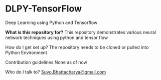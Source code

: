 # DLPY-TensorFlow
Deep Learning using Python and Tensorflow

<b>What is this repository for?</b>
This repository demonstrates various neural network techniques using python and tensor flow

How do I get set up? 
The repository needs to be cloned or pulled into Python Environment

Contribution guidelines 
None as of now

Who do I talk to? 
Suvo.Bhattacharya@gmail.com
